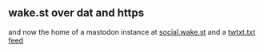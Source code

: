 ## wake.st over dat and https

and now the home of a mastodon instance at [social.wake.st](https://social.wake.st) and a [twtxt.txt feed](twtxt.txt)
